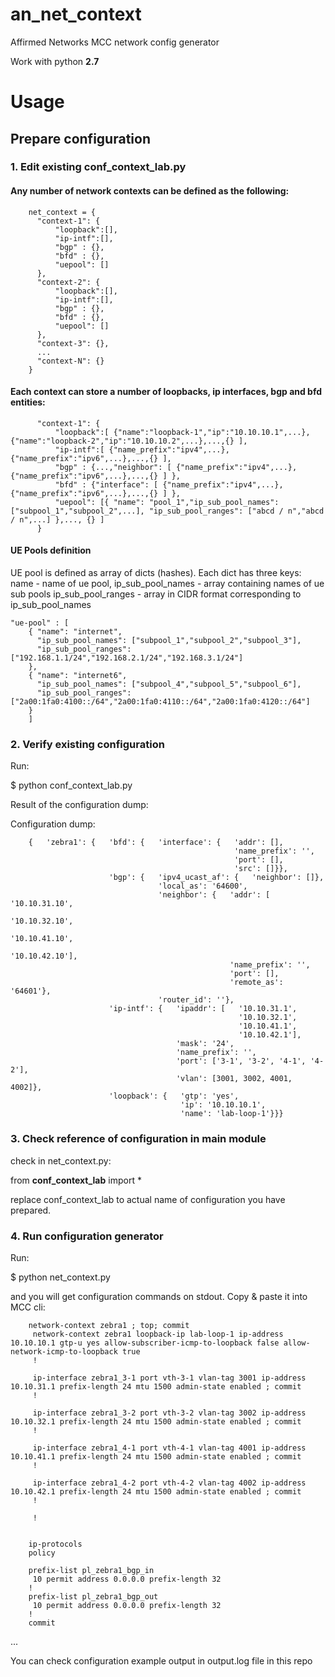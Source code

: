 # an_net_context
Affirmed Networks MCC network config generator

Work with python **2.7**

# Usage
## Prepare configuration

### 1. Edit existing conf_context_lab.py
#### Any number of network contexts can be defined as the following:

        net_context = {
          "context-1": {
              "loopback":[],
              "ip-intf":[],
              "bgp" : {},
              "bfd" : {},
              "uepool": []
          },
          "context-2": {
              "loopback":[],
              "ip-intf":[],
              "bgp" : {},
              "bfd" : {},
              "uepool": []
          },
          "context-3": {},
          ...
          "context-N": {}
        }

#### Each context can store a number of loopbacks, ip interfaces, bgp and bfd entities:
          "context-1": {
              "loopback":[ {"name":"loopback-1","ip":"10.10.10.1",...},{"name":"loopback-2","ip":"10.10.10.2",...},...,{} ],
              "ip-intf":[ {"name_prefix":"ipv4",...},{"name_prefix":"ipv6",...},...,{} ],
              "bgp" : {...,"neighbor": [ {"name_prefix":"ipv4",...}, {"name_prefix":"ipv6",...},...,{} ] },
              "bfd" : {"interface": [ {"name_prefix":"ipv4",...}, {"name_prefix":"ipv6",...},...,{} ] },
              "uepool": [{ "name": "pool_1","ip_sub_pool_names": ["subpool_1","subpool_2",...], "ip_sub_pool_ranges": ["abcd / n","abcd / n",...] },..., {} ]
          }

#### UE Pools definition

UE pool is defined as array of dicts (hashes). Each dict has three keys: 
name - name of ue pool,
ip_sub_pool_names - array containing names of ue sub pools
ip_sub_pool_ranges - array in CIDR format corresponding to ip_sub_pool_names

    "ue-pool" : [
        { "name": "internet",
          "ip_sub_pool_names": ["subpool_1","subpool_2","subpool_3"],
          "ip_sub_pool_ranges": ["192.168.1.1/24","192.168.2.1/24","192.168.3.1/24"]
        },
        { "name": "internet6",
          "ip_sub_pool_names": ["subpool_4","subpool_5","subpool_6"],
          "ip_sub_pool_ranges": ["2a00:1fa0:4100::/64","2a00:1fa0:4110::/64","2a00:1fa0:4120::/64"]
        }                 
        ]


### 2. Verify existing configuration
Run: 

$ python conf_context_lab.py

Result of the configuration dump:

Configuration dump:

        {   'zebra1': {   'bfd': {   'interface': {   'addr': [],
                                                      'name_prefix': '',
                                                      'port': [],
                                                      'src': []}},
                          'bgp': {   'ipv4_ucast_af': {   'neighbor': []},
                                     'local_as': '64600',
                                     'neighbor': {   'addr': [   '10.10.31.10',
                                                                 '10.10.32.10',
                                                                 '10.10.41.10',
                                                                 '10.10.42.10'],
                                                     'name_prefix': '',
                                                     'port': [],
                                                     'remote_as': '64601'},
                                     'router_id': ''},
                          'ip-intf': {   'ipaddr': [   '10.10.31.1',
                                                       '10.10.32.1',
                                                       '10.10.41.1',
                                                       '10.10.42.1'],
                                         'mask': '24',
                                         'name_prefix': '',
                                         'port': ['3-1', '3-2', '4-1', '4-2'],
                                         'vlan': [3001, 3002, 4001, 4002]},
                          'loopback': {   'gtp': 'yes',
                                          'ip': '10.10.10.1',
                                          'name': 'lab-loop-1'}}}

### 3. Check reference of configuration in main module
check in net_context.py:

from **conf_context_lab** import *

replace conf_context_lab to actual name of configuration you have prepared.


### 4. Run configuration generator
Run:

$ python net_context.py

and you will get configuration commands on stdout. Copy & paste it into MCC cli:

        network-context zebra1 ; top; commit
         network-context zebra1 loopback-ip lab-loop-1 ip-address 10.10.10.1 gtp-u yes allow-subscriber-icmp-to-loopback false allow-network-icmp-to-loopback true 
         !

         ip-interface zebra1_3-1 port vth-3-1 vlan-tag 3001 ip-address 10.10.31.1 prefix-length 24 mtu 1500 admin-state enabled ; commit 
         !

         ip-interface zebra1_3-2 port vth-3-2 vlan-tag 3002 ip-address 10.10.32.1 prefix-length 24 mtu 1500 admin-state enabled ; commit 
         !

         ip-interface zebra1_4-1 port vth-4-1 vlan-tag 4001 ip-address 10.10.41.1 prefix-length 24 mtu 1500 admin-state enabled ; commit 
         !

         ip-interface zebra1_4-2 port vth-4-2 vlan-tag 4002 ip-address 10.10.42.1 prefix-length 24 mtu 1500 admin-state enabled ; commit 
         !

         !


        ip-protocols
        policy

        prefix-list pl_zebra1_bgp_in
         10 permit address 0.0.0.0 prefix-length 32
        !
        prefix-list pl_zebra1_bgp_out
         10 permit address 0.0.0.0 prefix-length 32
        !
        commit
...

You can check configuration example output in output.log file in this repo
